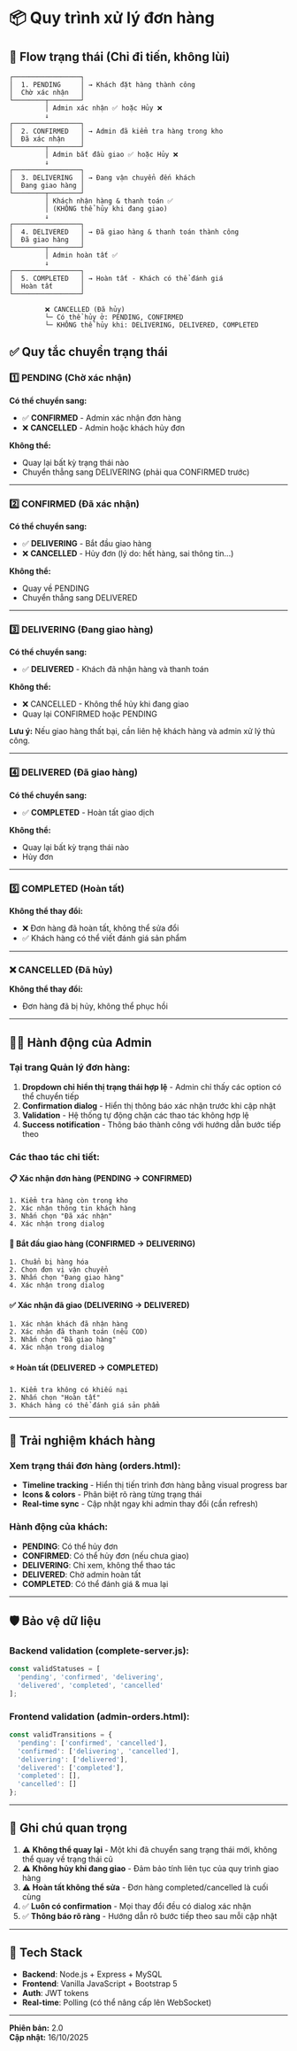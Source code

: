 # 📦 Quy trình xử lý đơn hàng

## 🔄 Flow trạng thái (Chỉ đi tiến, không lùi)

```
┌─────────────────┐
│  1. PENDING     │ → Khách đặt hàng thành công
│  Chờ xác nhận   │
└────────┬────────┘
         │ Admin xác nhận ✅ hoặc Hủy ❌
         ↓
┌─────────────────┐
│  2. CONFIRMED   │ → Admin đã kiểm tra hàng trong kho
│  Đã xác nhận    │
└────────┬────────┘
         │ Admin bắt đầu giao ✅ hoặc Hủy ❌
         ↓
┌─────────────────┐
│  3. DELIVERING  │ → Đang vận chuyển đến khách
│  Đang giao hàng │
└────────┬────────┘
         │ Khách nhận hàng & thanh toán ✅
         │ (KHÔNG thể hủy khi đang giao)
         ↓
┌─────────────────┐
│  4. DELIVERED   │ → Đã giao hàng & thanh toán thành công
│  Đã giao hàng   │
└────────┬────────┘
         │ Admin hoàn tất ✅
         ↓
┌─────────────────┐
│  5. COMPLETED   │ → Hoàn tất - Khách có thể đánh giá
│  Hoàn tất       │
└─────────────────┘

         ❌ CANCELLED (Đã hủy)
         └─ Có thể hủy ở: PENDING, CONFIRMED
         └─ KHÔNG thể hủy khi: DELIVERING, DELIVERED, COMPLETED
```

## ✅ Quy tắc chuyển trạng thái

### 1️⃣ PENDING (Chờ xác nhận)
**Có thể chuyển sang:**
- ✅ **CONFIRMED** - Admin xác nhận đơn hàng
- ❌ **CANCELLED** - Admin hoặc khách hủy đơn

**Không thể:**
- Quay lại bất kỳ trạng thái nào
- Chuyển thẳng sang DELIVERING (phải qua CONFIRMED trước)

---

### 2️⃣ CONFIRMED (Đã xác nhận)
**Có thể chuyển sang:**
- ✅ **DELIVERING** - Bắt đầu giao hàng
- ❌ **CANCELLED** - Hủy đơn (lý do: hết hàng, sai thông tin...)

**Không thể:**
- Quay về PENDING
- Chuyển thẳng sang DELIVERED

---

### 3️⃣ DELIVERING (Đang giao hàng)
**Có thể chuyển sang:**
- ✅ **DELIVERED** - Khách đã nhận hàng và thanh toán

**Không thể:**
- ❌ CANCELLED - Không thể hủy khi đang giao
- Quay lại CONFIRMED hoặc PENDING

**Lưu ý:** Nếu giao hàng thất bại, cần liên hệ khách hàng và admin xử lý thủ công.

---

### 4️⃣ DELIVERED (Đã giao hàng)
**Có thể chuyển sang:**
- ✅ **COMPLETED** - Hoàn tất giao dịch

**Không thể:**
- Quay lại bất kỳ trạng thái nào
- Hủy đơn

---

### 5️⃣ COMPLETED (Hoàn tất)
**Không thể thay đổi:**
- ❌ Đơn hàng đã hoàn tất, không thể sửa đổi
- ✅ Khách hàng có thể viết đánh giá sản phẩm

---

### ❌ CANCELLED (Đã hủy)
**Không thể thay đổi:**
- Đơn hàng đã bị hủy, không thể phục hồi

---

## 👨‍💼 Hành động của Admin

### Tại trang Quản lý đơn hàng:
1. **Dropdown chỉ hiển thị trạng thái hợp lệ** - Admin chỉ thấy các option có thể chuyển tiếp
2. **Confirmation dialog** - Hiển thị thông báo xác nhận trước khi cập nhật
3. **Validation** - Hệ thống tự động chặn các thao tác không hợp lệ
4. **Success notification** - Thông báo thành công với hướng dẫn bước tiếp theo

### Các thao tác chi tiết:

#### 📋 Xác nhận đơn hàng (PENDING → CONFIRMED)
```
1. Kiểm tra hàng còn trong kho
2. Xác nhận thông tin khách hàng
3. Nhấn chọn "Đã xác nhận"
4. Xác nhận trong dialog
```

#### 🚚 Bắt đầu giao hàng (CONFIRMED → DELIVERING)
```
1. Chuẩn bị hàng hóa
2. Chọn đơn vị vận chuyển
3. Nhấn chọn "Đang giao hàng"
4. Xác nhận trong dialog
```

#### ✅ Xác nhận đã giao (DELIVERING → DELIVERED)
```
1. Xác nhận khách đã nhận hàng
2. Xác nhận đã thanh toán (nếu COD)
3. Nhấn chọn "Đã giao hàng"
4. Xác nhận trong dialog
```

#### ⭐ Hoàn tất (DELIVERED → COMPLETED)
```
1. Kiểm tra không có khiếu nại
2. Nhấn chọn "Hoàn tất"
3. Khách hàng có thể đánh giá sản phẩm
```

---

## 👤 Trải nghiệm khách hàng

### Xem trạng thái đơn hàng (orders.html):
- **Timeline tracking** - Hiển thị tiến trình đơn hàng bằng visual progress bar
- **Icons & colors** - Phân biệt rõ ràng từng trạng thái
- **Real-time sync** - Cập nhật ngay khi admin thay đổi (cần refresh)

### Hành động của khách:
- **PENDING**: Có thể hủy đơn
- **CONFIRMED**: Có thể hủy đơn (nếu chưa giao)
- **DELIVERING**: Chỉ xem, không thể thao tác
- **DELIVERED**: Chờ admin hoàn tất
- **COMPLETED**: Có thể đánh giá & mua lại

---

## 🛡️ Bảo vệ dữ liệu

### Backend validation (complete-server.js):
```javascript
const validStatuses = [
  'pending', 'confirmed', 'delivering', 
  'delivered', 'completed', 'cancelled'
];
```

### Frontend validation (admin-orders.html):
```javascript
const validTransitions = {
  'pending': ['confirmed', 'cancelled'],
  'confirmed': ['delivering', 'cancelled'],
  'delivering': ['delivered'],
  'delivered': ['completed'],
  'completed': [],
  'cancelled': []
};
```

---

## 📝 Ghi chú quan trọng

1. ⚠️ **Không thể quay lại** - Một khi đã chuyển sang trạng thái mới, không thể quay về trạng thái cũ
2. ⚠️ **Không hủy khi đang giao** - Đảm bảo tính liên tục của quy trình giao hàng
3. ⚠️ **Hoàn tất không thể sửa** - Đơn hàng completed/cancelled là cuối cùng
4. ✅ **Luôn có confirmation** - Mọi thay đổi đều có dialog xác nhận
5. ✅ **Thông báo rõ ràng** - Hướng dẫn rõ bước tiếp theo sau mỗi cập nhật

---

## 🔧 Tech Stack

- **Backend**: Node.js + Express + MySQL
- **Frontend**: Vanilla JavaScript + Bootstrap 5
- **Auth**: JWT tokens
- **Real-time**: Polling (có thể nâng cấp lên WebSocket)

---

**Phiên bản:** 2.0  
**Cập nhật:** 16/10/2025

